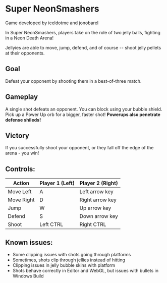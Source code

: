 # Super NeonSmashers

Game developed by iceldotme and jonobarel

In Super NeonSmashers, players take on the role of two jelly balls, fighting in a Neon Death Arena!

Jellyies are able to move, jump, defend, and of course -- shoot jelly pellets at their opponents.

## Goal
Defeat your opponent by shooting them in a best-of-three match.

## Gameplay

A single shot defeats an opponent. You can block using your bubble shield.
Pick up a Power Up orb for a bigger, faster shot!
**Powerups also penetrate defense shileds!**

## Victory
If you successfully shoot your opponent, or they fall off the edge of the arena - you win!

## Controls:

Action | Player 1 (Left) | Player 2 (Right)
-------|-----------------|-----------------
Move Left| A | Left arrow key
Move Right | D | Right arrow key
Jump | W | Up arrow key
Defend | S | Down arrow key
Shoot | Left CTRL | Right CTRL

## Known issues:

* Some clipping issues with shots going through platforms
* Sometimes, shots clip through jellies instead of hitting
* Clipping issues in jelly bubble skins with platform
* Shots behave correctly in Editor and WebGL, but issues with bullets in Windows Build
